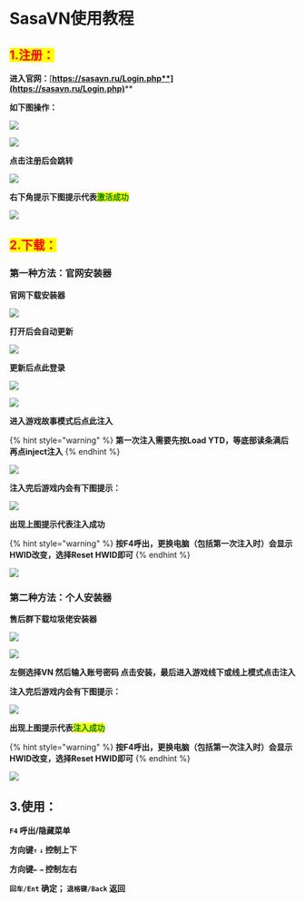 # SasaVN使用教程

## <mark style="color:red;">1.注册：</mark>

**进入官网：**[**https://sasavn.ru/Login.php**](https://sasavn.ru/Login.php)****

**如下图操作：**

![](<../../.gitbook/assets/image (21) (1) (1) (1) (1) (1) (1).png>)

![](<../../.gitbook/assets/image (26) (1) (1) (1).png>)

**点击注册后会跳转**

![](<../../.gitbook/assets/image (23) (1) (1) (1) (1) (1).png>)

**右下角提示下图提示代表**<mark style="color:green;">**激活成功**</mark>

![](<../../.gitbook/assets/image (7) (1) (1) (1) (1).png>)

## <mark style="color:red;">**2.下载：**</mark>

### **第一种方法：官网安装器**

**官网下载安装器**

![](<../../.gitbook/assets/image (22) (1) (1) (1) (1).png>)

**打开后会自动更新**

![](<../../.gitbook/assets/image (24) (1) (1) (1) (1) (1) (1).png>)

**更新后点此登录**

![](<../../.gitbook/assets/image (9) (1) (1) (1) (1) (1).png>)

![](<../../.gitbook/assets/image (13) (1) (1) (1).png>)

**进入游戏故事模式后点此注入**

{% hint style="warning" %}
**第一次注入需要先按Load YTD，等底部读条满后再点inject注入**
{% endhint %}

![](<../../.gitbook/assets/image (16) (1) (1) (1) (1) (1).png>)

**注入完后游戏内会有下图提示：**

![](<../../.gitbook/assets/image (10) (1) (1) (1).png>)

**出现上图提示代表注入成功**

{% hint style="warning" %}
**按F4呼出，更换电脑（包括第一次注入时）会显示HWID改变，选择Reset HWID即可**
{% endhint %}

![](<../../.gitbook/assets/image (20) (1) (1) (1) (1) (1) (1).png>)

### **第二种方法：个人安装器**

**售后群下载垃圾佬安装器**

![](<../../.gitbook/assets/image (4) (1).png>)

![](<../../.gitbook/assets/image (17) (1) (1) (1) (1) (1) (1).png>)

**左侧选择VN 然后输入账号密码 点击安装，最后进入游戏线下或线上模式点击注入**

**注入完后游戏内会有下图提示：**

![](<../../.gitbook/assets/image (11) (1) (1).png>)

**出现上图提示代表**<mark style="color:green;">**注入成功**</mark>

{% hint style="warning" %}
**按F4呼出，更换电脑（包括第一次注入时）会显示HWID改变，选择Reset HWID即可**
{% endhint %}

![](<../../.gitbook/assets/image (8) (1) (1) (1) (1) (1) (1).png>)

## 3.使用：

**`F4` 呼出/隐藏菜单**

**方向键`↑`  `↓` 控制上下**

**方向键`←`  `→` 控制左右**

**`回车/Ent` 确定； `退格键/Back` 返回**
